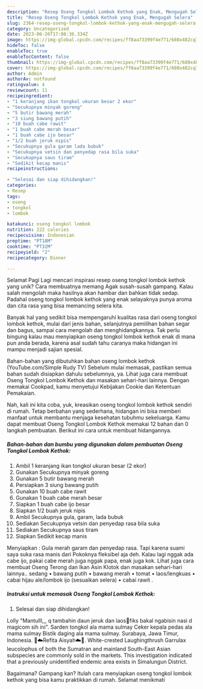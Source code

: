 ```yaml
---
description: "Resep Oseng Tongkol Lombok Kethok yang Enak, Mengugah Selera"
title: "Resep Oseng Tongkol Lombok Kethok yang Enak, Mengugah Selera"
slug: 2364-resep-oseng-tongkol-lombok-kethok-yang-enak-mengugah-selera
category: Uncategorized
date: 2023-06-26T17:08:36.334Z
image: https://img-global.cpcdn.com/recipes/ff8aa73399f4e771/680x482cq70/oseng-tongkol-lombok-kethok-foto-resep-utama.jpg
hideToc: false
enableToc: true
enableTocContent: false
thumbnail: https://img-global.cpcdn.com/recipes/ff8aa73399f4e771/680x482cq70/oseng-tongkol-lombok-kethok-foto-resep-utama.jpg
cover: https://img-global.cpcdn.com/recipes/ff8aa73399f4e771/680x482cq70/oseng-tongkol-lombok-kethok-foto-resep-utama.jpg
author: Admin
authorAv: notfound
ratingvalue: 4
reviewcount: 11
recipeingredient:
- "1 keranjang ikan tongkol ukuran besar 2 ekor"
- "Secukupnya minyak goreng"
- "5 butir bawang merah"
- "3 siung bawang putih"
- "10 buah cabe rawit"
- "1 buah cabe merah besar"
- "1 buah cabe ijo besar"
- "1/2 buah jeruk nipis"
- "Secukupnya gula garam lada bubuk"
- "Secukupnya vetsin dan penyedap rasa bila suka"
- "Secukupnya saus tiram"
- "Sedikit kecap manis"
recipeinstructions:

- "Selesai dan siap dihidangkan!"
categories:
- Resep
tags:
- oseng
- tongkol
- lombok

katakunci: oseng tongkol lombok 
nutrition: 222 calories
recipecuisine: Indonesian
preptime: "PT18M"
cooktime: "PT32M"
recipeyield: "2"
recipecategory: Dinner

---
```



Selamat Pagi Lagi mencari inspirasi resep oseng tongkol lombok kethok yang unik? Cara membuatnya memang Agak susah-susah gampang. Kalau salah mengolah maka hasilnya akan hambar dan bahkan tidak sedap. Padahal oseng tongkol lombok kethok yang enak selayaknya punya aroma dan cita rasa yang bisa memancing selera kita.


Banyak hal yang sedikit bisa mempengaruhi kualitas rasa dari oseng tongkol lombok kethok, mulai dari jenis bahan, selanjutnya pemilihan bahan segar dan bagus, sampai cara mengolah dan menghidangkannya. Tak perlu bingung kalau mau menyiapkan oseng tongkol lombok kethok enak di mana pun anda berada, karena asal sudah tahu caranya maka hidangan ini mampu menjadi sajian spesial.

Bahan-bahan yang dibutuhkan bahan oseng lombok kethok (YouTube.com/Simple Rudy TV) Sebelum mulai memasak, pastikan semua bahan sudah disiapkan dahulu sebelumnya, ya. Lihat juga cara membuat Oseng Tongkol Lombok Kethok dan masakan sehari-hari lainnya. Dengan memakai Cookpad, kamu menyetujui Kebijakan Cookie dan Ketentuan Pemakaian.


Nah, kali ini kita coba, yuk, kreasikan oseng tongkol lombok kethok sendiri di rumah. Tetap berbahan yang sederhana, hidangan ini bisa memberi manfaat untuk membantu menjaga kesehatan tubuhmu sekeluarga. Kamu dapat membuat Oseng Tongkol Lombok Kethok memakai 12 bahan dan 0 langkah pembuatan. Berikut ini cara untuk membuat hidangannya.

<!--inarticleads1-->

##### Bahan-bahan dan bumbu yang digunakan dalam pembuatan Oseng Tongkol Lombok Kethok:

1. Ambil 1 keranjang ikan tongkol ukuran besar (2 ekor)
1. Gunakan Secukupnya minyak goreng
1. Gunakan 5 butir bawang merah
1. Persiapkan 3 siung bawang putih
1. Gunakan 10 buah cabe rawit
1. Gunakan 1 buah cabe merah besar
1. Siapkan 1 buah cabe ijo besar
1. Siapkan 1/2 buah jeruk nipis
1. Ambil Secukupnya gula, garam, lada bubuk
1. Sediakan Secukupnya vetsin dan penyedap rasa bila suka
1. Sediakan Secukupnya saus tiram
1. Siapkan Sedikit kecap manis


Menyiapkan : Gula merah garam dan penyedap rasa. Tapi karena suami saya suka rasa manis dari Pokoknya fleksibel aja deh. Kalau lagi nggak ada cabe ijo, pakai cabe merah juga nggak papa, enak juga kok. Lihat juga cara membuat Oseng Terong dan Ikan Asin Klotok dan masakan sehari-hari lainnya.. sedang • bawang putih • bawang merah • tomat • laos/lengkuas • cabai hijau ale/lombok ijo (sesuaikan selera) • cabai rawit . 

<!--inarticleads2-->

##### Instruksi untuk memasak Oseng Tongkol Lombok Kethok:


1. Selesai dan siap dihidangkan!

Lolly &#34;Mantulll,,, q tambahin daun jeruk dan laos🤤fiks bakal ngabisin nasi d magicom sih ini&#34;. Sarden tongkol ala mama sulmay Ceker kepala pedas ala mama sulmay Bistik daging ala mama sulmay. Surabaya, Jawa Timur, Indonesia. 🌸☁️Refita Aisyah☁️🌸. White-crested Laughingthrush Garrulax leucolophus of both the Sumatran and mainland South-East Asian subspecies are commonly sold in the markets. This investigation indicated that a previously unidentified endemic area exists in Simalungun District. 

Bagaimana? Gampang kan? Itulah cara menyiapkan oseng tongkol lombok kethok yang bisa kamu praktikkan di rumah. Selamat menikmati
